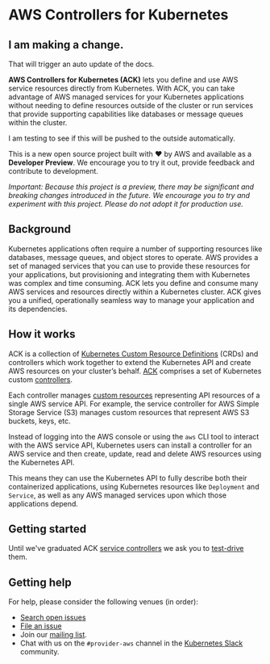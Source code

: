 # AWS Controllers for Kubernetes

## I am making a change. 
That will trigger an auto update of the docs. 

**AWS Controllers for Kubernetes (ACK)** lets you define and use AWS service resources directly from Kubernetes. With ACK, you can take advantage of AWS managed services for your Kubernetes applications without needing to define resources outside of the cluster or run services that provide supporting capabilities like databases or message queues within the cluster.

I am testing to see if this will be pushed to the outside automatically. 

This is a new open source project built with ❤️ by AWS and available as a **Developer Preview**. We encourage you to try it out, provide feedback and contribute to development.

*Important: Because this project is a preview, there may be significant and breaking changes introduced in the future. We encourage you to try and experiment with this project. Please do not adopt it for production use.*

## Background
Kubernetes applications often require a number of supporting resources like databases, message queues, and object stores to operate. AWS provides a set of managed services that you can use to provide these resources for your applications, but provisioning and integrating them with Kubernetes was complex and time consuming. ACK lets you define and consume many AWS services and resources directly within a Kubernetes cluster. ACK gives you a unified, operationally seamless way to manage your application and its dependencies.

## How it works
ACK is a collection of [Kubernetes Custom Resource Definitions](https://kubernetes.io/docs/concepts/extend-kubernetes/api-extension/custom-resources/) (CRDs) and controllers which work together to extend the Kubernetes API and create AWS resources on your cluster’s behalf.
[ACK](https://github.com/aws/aws-controllers-k8s/) comprises a set of Kubernetes custom [controllers](https://kubernetes.io/docs/reference/glossary/?fundamental=true#term-controller).

Each controller manages [custom resources](https://kubernetes.io/docs/concepts/extend-kubernetes/api-extension/custom-resources/) representing API resources of a single AWS service API. For example, the service controller for AWS Simple Storage Service (S3) manages custom resources
that represent AWS S3 buckets, keys, etc.

Instead of logging into the AWS console or using the `aws` CLI tool to interact with the AWS service API, Kubernetes users can install a controller for an AWS service and then create, update, read and delete AWS resources using the Kubernetes API.

This means they can use the Kubernetes API to fully describe both their
containerized applications, using Kubernetes resources like `Deployment` and `Service`, as well as any AWS managed services upon which those applications depend.

## Getting started

Until we've graduated ACK [service controllers](https://aws.github.io/aws-controllers-k8s/services/) we ask you to [test-drive](https://aws.github.io/aws-controllers-k8s/dev-docs/testing/) them.


## Getting help

For help, please consider the following venues (in order):

* [Search open issues](https://github.com/aws/aws-controllers-k8s/issues)
* [File an issue](https://github.com/aws/aws-controllers-k8s/issues/new/choose)
* Join our [mailing list](https://groups.google.com/forum/#!forum/aws-service-operator-user/).
* Chat with us on the `#provider-aws` channel in the [Kubernetes Slack](https://kubernetes.slack.com/) community.
